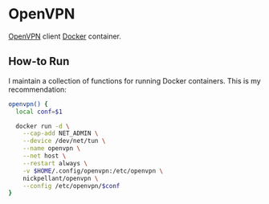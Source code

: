 # OpenVPN

[OpenVPN](https://openvpn.net/) client [Docker](https://www.docker.com/) container.

## How-to Run
I maintain a collection of functions for running Docker containers. This is my recommendation:

```bash
openvpn() {
  local conf=$1

  docker run -d \
    --cap-add NET_ADMIN \
    --device /dev/net/tun \
    --name openvpn \
    --net host \
    --restart always \
    -v $HOME/.config/openvpn:/etc/openvpn \
    nickpellant/openvpn \
    --config /etc/openvpn/$conf
}
```

